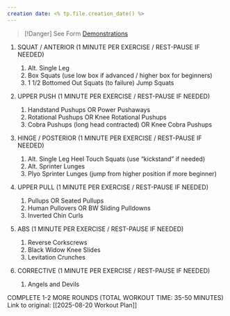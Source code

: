 ```yaml
---
creation date: <% tp.file.creation_date() %>
---
```


> [!Danger] See Form [Demonstrations](https://www.youtube.com/watch?v=vc1E5CfRfos&t=330s)
> 

1. SQUAT / ANTERIOR (1 MINUTE PER EXERCISE / REST-PAUSE IF NEEDED) 
	1. Alt. Single Leg
	2. Box Squats (use low box if advanced / higher box for beginners) 
	3. 1 1/2 Bottomed Out Squats (to failure) Jump Squats 
	   
2. UPPER PUSH (1 MINUTE PER EXERCISE / REST-PAUSE IF NEEDED)
	1. Handstand Pushups OR Power Pushaways
	2. Rotational Pushups OR Knee Rotational Pushups 
	3. Cobra Pushups (long head contracted) OR Knee Cobra Pushups

3. HINGE / POSTERIOR (1 MINUTE PER EXERCISE / REST-PAUSE IF NEEDED)
	1. Alt. Single Leg Heel Touch Squats (use “kickstand” if needed)
	2. Alt. Sprinter Lunges
	3. Plyo Sprinter Lunges (jump from higher position if more beginner)

4. UPPER PULL (1 MINUTE PER EXERCISE / REST-PAUSE IF NEEDED)
	1. Pullups OR Seated Pullups
	2. Human Pullovers OR BW Sliding Pulldowns 
	3. Inverted Chin Curls

5. ABS (1 MINUTE PER EXERCISE / REST-PAUSE IF NEEDED)
	1. Reverse Corkscrews
	2. Black Widow Knee Slides
	3. Levitation Crunches 

6. CORRECTIVE (1 MINUTE PER EXERCISE / REST-PAUSE IF NEEDED)
	1. Angels and Devils 

COMPLETE 1-2 MORE ROUNDS (TOTAL WORKOUT TIME: 35-50 MINUTES)
Link to original: [[2025-08-20 Workout Plan]]